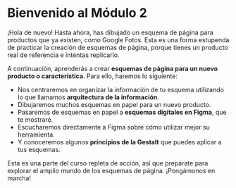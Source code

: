 # Bienvenido al Módulo 2

¡Hola de nuevo! Hasta ahora, has dibujado un esquema de página para productos que ya existen, como Google Fotos. Esta es una forma estupenda de practicar la creación de esquemas de página, porque tienes un producto real de referencia e intentas replicarlo.

A continuación, aprenderás a crear **esquemas de página para un nuevo producto o característica**. Para ello, haremos lo siguiente:

* Nos centraremos en organizar la información de tu esquema utilizando lo que llamamos **arquitectura de la información**.
* Dibujaremos muchos esquemas en papel para un nuevo producto.
* Pasaremos de esquemas en papel a **esquemas digitales en Figma**, que te mostraré.
* Escucharemos directamente a Figma sobre cómo utilizar mejor su herramienta.
* Y conoceremos algunos **principios de la Gestalt** que puedes aplicar a tus esquemas.

Esta es una parte del curso repleta de acción, así que prepárate para explorar el amplio mundo de los esquemas de página. ¡Pongámonos en marcha!
